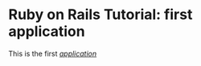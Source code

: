# Ruby on Rails Tutorial: first application

This is the first [*application*](http://www.yahoo.com)